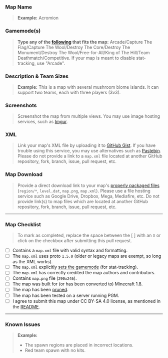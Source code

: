 ### Map Name
> **Example:** Acromion

### Gamemode(s)
> **Type any of the [following](https://pgm.dev/docs/modules/general/main#map-gamemode) that fits the map:** Arcade/Capture The Flag/Capture The Wool/Destroy The Core/Destroy The Monument/Destroy The Wool/Free-for-All/King of The Hill/Team Deathmatch/Competitive. If your map is meant to disable stat-tracking, use "Arcade".

### Description & Team Sizes
> **Example:** This is a map with several mushroom biome islands. It can support two teams, each with three players (3v3).

### Screenshots
> Screenshot the map from multiple views. You may use image hosting services, such as [Imgur](https://imgur.com/).

### XML
> Link your map's XML file by uploading it to [GitHub Gist](https://gist.github.com/). If you have trouble using this service, you may use alternatives such as [Pastebin](https://pastebin.com/). Please do not provide a link to a `map.xml` file located at another GitHub repository, fork, branch, issue, pull request, etc.

### Map Download
> Provide a direct download link to your map's [properly packaged files](https://pgm.dev/docs/guides/preparing/packaging-and-releasing/) (`region/*`, `level.dat`, `map.png`, `map.xml`). Please use a file hosting service such as Google Drive, Dropbox, Mega, Mediafire, etc. Do not provide link(s) to map files which are located at another GitHub repository, fork, branch, issue, pull request, etc.
---

### Map Checklist
>To mark as completed, replace the space between the [ ] with an `X` or click on the checkbox after submitting this pull request.
- [ ] Contains a `map.xml` file with valid syntax and formatting.
- [ ] The `map.xml` uses proto `1.5.0` (older or legacy maps are exempt, so long as the XML works).
- [ ] The `map.xml` explicitly [sets the gamemode](https://pgm.dev/docs/modules/general/main#map-gamemode) (for stat-tracking).
- [ ] The `map.xml` has correctly credited the map authors and contributors.
- [ ] Contains `map.png` file (`290x246`).
- [ ] The map was built for (or has been converted to) Minecraft 1.8.
- [ ] The map has been [pruned](https://pgm.dev/docs/guides/preparing/pruning-chunks/).
- [ ] The map has been tested on a server running PGM.
- [ ] I agree to submit this map under CC BY-SA 4.0 license, as mentioned in the [README](https://github.com/Warzone/PublicMaps/blob/main/README.md#license).

---

### Known Issues
>**Example:**
> - The spawn regions are placed in incorrect locations.
> - Red team spawn with no kits. 
